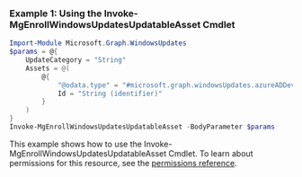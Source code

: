 ### Example 1: Using the Invoke-MgEnrollWindowsUpdatesUpdatableAsset Cmdlet
```powershell
Import-Module Microsoft.Graph.WindowsUpdates
$params = @{
	UpdateCategory = "String"
	Assets = @(
		@{
			"@odata.type" = "#microsoft.graph.windowsUpdates.azureADDevice"
			Id = "String (identifier)"
		}
	)
}
Invoke-MgEnrollWindowsUpdatesUpdatableAsset -BodyParameter $params
```
This example shows how to use the Invoke-MgEnrollWindowsUpdatesUpdatableAsset Cmdlet.
To learn about permissions for this resource, see the [permissions reference](/graph/permissions-reference).
